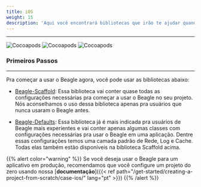 ```yaml
---
title: iOS
weight: 15
description: 'Aqui você encontrará bibliotecas que irão te ajudar quando quiser começar um projeto usando o Beagle para iOS. Essas bibliotecas irão facilitar muito as configurações iniciais do Beagle em um projeto, pulando algumas etapas e começando os estudos mais rapidamente.'
---
```


---

![Cocoapods](https://img.shields.io/cocoapods/v/BeagleScaffold?label=Beagle-Scaffold)
![Cocoapods](https://img.shields.io/cocoapods/v/BeagleDefaults?label=Beagle-Defaults)
![Cocoapods](https://img.shields.io/cocoapods/v/Beagle?label=Beagle)

### Primeiros Passos
<hr>

Pra começar a usar o Beagle agora, você pode usar as bibliotecas abaixo:

* [Beagle-Scaffold](https://github.com/ZupIT/beagle-helpers/tree/main/iOS/beagle-scaffold):
Essa biblioteca vai conter quase todas as configurações necessárias pra começar a usar o Beagle no seu projeto. Nós aconselhamos o uso dessa biblioteca apenas pra usuários que nunca usaram o Beagle antes.

* [Beagle-Defaults](https://github.com/ZupIT/beagle-helpers/tree/main/iOS/beagle-defaults):
Essa biblioteca já é mais indicada pra usuários de Beagle mais experientes e vai conter apenas algumas classes com configurações necessárias pra usar o Beagle em uma aplicação. Dentre essas configurações temos uma camada padrão de Rede, Log e Cache. Todas elas também estão disponíveis na biblioteca Scaffold acima.

{{% alert color="warning" %}}
Se você deseja usar o Beagle para um aplicativo em produção, recomendamos que você configure um projeto
 do zero usando nossa
 [**documentação**]({{< ref path="/get-started/creating-a-project-from-scratch/case-ios/" lang="pt" >}})
{{% /alert %}}